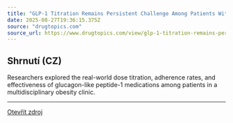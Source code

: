 ```yaml
---
title: "GLP-1 Titration Remains Persistent Challenge Among Patients With Obesity"
date: 2025-08-27T19:36:15.375Z
source: "drugtopics.com"
source_url: https://www.drugtopics.com/view/glp-1-titration-remains-persistent-challenge-among-patients-with-obesity
---
```


## Shrnutí (CZ)
Researchers explored the real-world dose titration, adherence rates, and effectiveness of glucagon-like peptide-1 medications among patients in a multidisciplinary obesity clinic.

---

[Otevřít zdroj](https://www.drugtopics.com/view/glp-1-titration-remains-persistent-challenge-among-patients-with-obesity)
